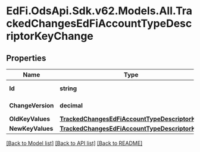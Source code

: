# EdFi.OdsApi.Sdk.v62.Models.All.TrackedChangesEdFiAccountTypeDescriptorKeyChange

## Properties

Name | Type | Description | Notes
------------ | ------------- | ------------- | -------------
**Id** | **string** | Resource identifier | [optional] 
**ChangeVersion** | **decimal** | Change version | [optional] 
**OldKeyValues** | [**TrackedChangesEdFiAccountTypeDescriptorKey**](TrackedChangesEdFiAccountTypeDescriptorKey.md) |  | [optional] 
**NewKeyValues** | [**TrackedChangesEdFiAccountTypeDescriptorKey**](TrackedChangesEdFiAccountTypeDescriptorKey.md) |  | [optional] 

[[Back to Model list]](../README.md#documentation-for-models) [[Back to API list]](../README.md#documentation-for-api-endpoints) [[Back to README]](../README.md)

